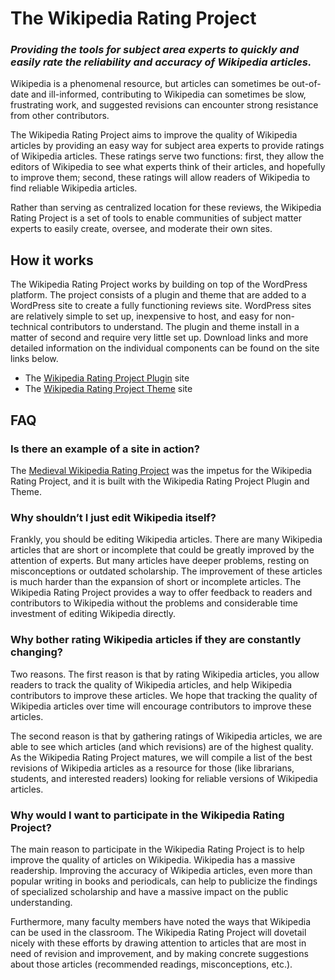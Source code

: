 # The Wikipedia Rating Project

### *Providing the tools for subject area experts to quickly and easily rate the reliability and accuracy of Wikipedia articles.*

Wikipedia is a phenomenal resource, but articles can sometimes be out-of-date and ill-informed, contributing to Wikipedia can sometimes be slow, frustrating work, and suggested revisions can encounter strong resistance from other contributors.

The Wikipedia Rating Project aims to improve the quality of Wikipedia articles by providing an easy way for subject area experts to provide ratings of Wikipedia articles. These ratings serve two functions: first, they allow the editors of Wikipedia to see what experts think of their articles, and hopefully to improve them; second, these ratings will allow readers of Wikipedia to find reliable Wikipedia articles.

Rather than serving as centralized location for these reviews, the Wikipedia Rating Project is a set of tools to enable communities of subject matter experts to easily create, oversee, and moderate their own sites.


## How it works

The Wikipedia Rating Project works by building on top of the WordPress platform.  The project consists of a plugin and theme that are added to a WordPress site to create a fully functioning reviews site.  WordPress sites are relatively simple to set up, inexpensive to host, and easy for non-technical contributors to understand.  The plugin and theme install in a matter of second and require very little set up.  Download links and more detailed information on the individual components can be found on the site links below.

* The [Wikipedia Rating Project Plugin](https://github.com/mjbuckley/wikipedia-rating-project-plugin) site
* The [Wikipedia Rating Project Theme](https://github.com/mjbuckley/wikipedia-rating-project-theme) site


## FAQ

### Is there an example of a site in action?

The [Medieval Wikipedia Rating Project](http://www.medievlawikipedia.org) was the impetus for the Wikipedia Rating Project, and it is built with the Wikipedia Rating Project Plugin and Theme.

### Why shouldn’t I just edit Wikipedia itself?

Frankly, you should be editing Wikipedia articles. There are many Wikipedia articles that are short or incomplete that could be greatly improved by the attention of experts. But many articles have deeper problems, resting on misconceptions or outdated scholarship. The improvement of these articles is much harder than the expansion of short or incomplete articles. The Wikipedia Rating Project provides a way to offer feedback to readers and contributors to Wikipedia without the problems and considerable time investment of editing Wikipedia directly.

### Why bother rating Wikipedia articles if they are constantly changing?

Two reasons. The first reason is that by rating Wikipedia articles, you allow readers to track the quality of Wikipedia articles, and help Wikipedia contributors to improve these articles. We hope that tracking the quality of Wikipedia articles over time will encourage contributors to improve these articles.

The second reason is that by gathering ratings of Wikipedia articles, we are able to see which articles (and which revisions) are of the highest quality. As the Wikipedia Rating Project matures, we will compile a list of the best revisions of Wikipedia articles as a resource for those (like librarians, students, and interested readers) looking for reliable versions of Wikipedia articles.

### Why would I want to participate in the Wikipedia Rating Project?

The main reason to participate in the Wikipedia Rating Project is to help improve the quality of articles on Wikipedia. Wikipedia has a massive readership. Improving the accuracy of Wikipedia articles, even more than popular writing in books and periodicals, can help to publicize the findings of specialized scholarship and have a massive impact on the public understanding.

Furthermore, many faculty members have noted the ways that Wikipedia can be used in the classroom. The Wikipedia Rating Project will dovetail nicely with these efforts by drawing attention to articles that are most in need of revision and improvement, and by making concrete suggestions about those articles (recommended readings, misconceptions, etc.).